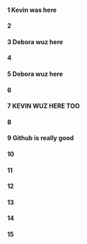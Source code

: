#### 1 Kevin was here
#### 2
#### 3 Debora wuz here 
#### 4
#### 5 Debora wuz here 
#### 6
#### 7 KEVIN WUZ HERE TOO
#### 8
#### 9 Github is really good 
#### 10
#### 11
#### 12
#### 13
#### 14
#### 15